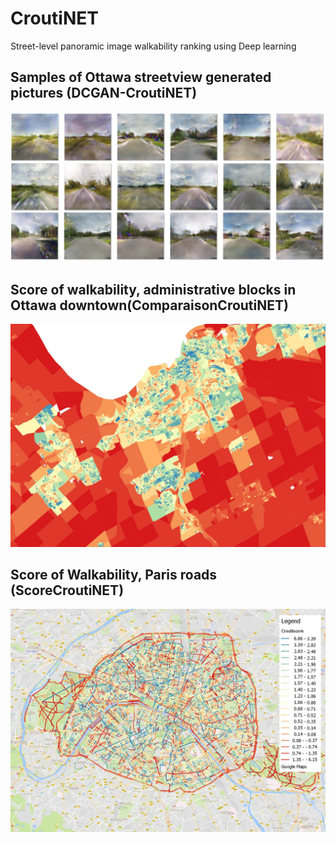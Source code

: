 # CroutiNET
Street-level panoramic image walkability ranking using Deep learning

## Samples of Ottawa streetview generated pictures (DCGAN-CroutiNET)

![DCGANCroutinet](/generator/samples.png)

## Score of walkability, administrative blocks in Ottawa downtown(ComparaisonCroutiNET)

![ComparaisonCroutiNET](/ottawa/result/blockscores.jpg)

## Score of Walkability, Paris roads (ScoreCroutiNET)

![ScoreCroutiNET](/paris/croutiscoreColorInvert.jpg)
